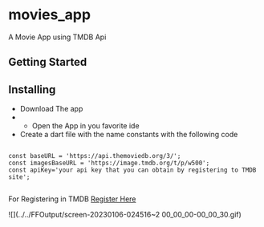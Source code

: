 # movies_app

A Movie App using TMDB Api

## Getting Started

## Installing

- Download The app
- - Open the App in you favorite ide
- Create a dart file with the name constants with the following code

```

const baseURL = 'https://api.themoviedb.org/3/';
const imagesBaseURL = 'https://image.tmdb.org/t/p/w500';
const apiKey='your api key that you can obtain by registering to TMDB site';


```

For Registering in TMDB 
[Register Here](https://www.themoviedb.org/signup)

![](../../FFOutput/screen-20230106-024516~2 00_00_00-00_00_30.gif)
